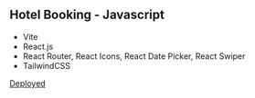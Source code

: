 ## Hotel Booking - Javascript

- Vite
- React.js
- React Router, React Icons, React Date Picker, React Swiper
- TailwindCSS

[Deployed]()

